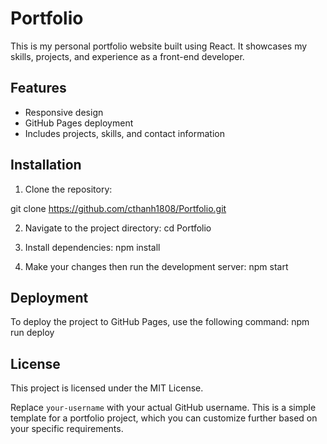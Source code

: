# Portfolio

This is my personal portfolio website built using React. It showcases my skills, projects, and experience as a front-end developer.

## Features

- Responsive design
- GitHub Pages deployment
- Includes projects, skills, and contact information

## Installation

1. Clone the repository:

  git clone https://github.com/cthanh1808/Portfolio.git

2. Navigate to the project directory:
  cd Portfolio

3. Install dependencies:
  npm install

4. Make your changes then run the development server:
  npm start

## Deployment
To deploy the project to GitHub Pages, use the following command:
  npm run deploy

## License
This project is licensed under the MIT License.

Replace `your-username` with your actual GitHub username. This is a simple template for a portfolio project, which you can customize further based on your specific requirements.

